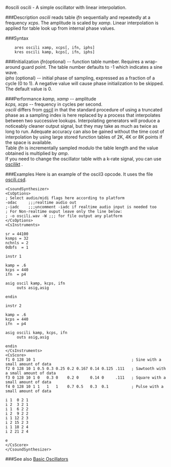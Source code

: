 <!--
id:oscili
category:Signal Generators:Basic Oscillators
-->
#oscili
oscili - A simple oscillator with linear interpolation.  

###Description
_oscili_ reads table _ifn_ sequentially and repeatedly at a frequency _xcps_. The amplitude is scaled by _xamp_. Linear interpolation is applied for table look up from internal phase values.  

###Syntax
```csound-orc
    ares oscili xamp, xcps[, ifn, iphs]
    kres oscili kamp, kcps[, ifn, iphs]
```

###Initialization
_ifn_(optional) -- function table number. Requires a wrap-around guard point. The table number defaults to -1 which indicates a sine wave.  
_iphs_ (optional) -- initial phase of sampling, expressed as a fraction of a cycle (0 to 1). A negative value will cause phase initialization to be skipped. The default value is 0.  

###Performance
_kamp, xamp_ -- amplitude  
_kcps, xcps_ -- frequency in cycles per second.  
_oscili_ differs from  [oscil](../oscil)  in that the standard procedure of using a truncated phase as a sampling index is here replaced by a process that interpolates between two successive lookups. Interpolating generators will produce a noticeably cleaner output signal, but they may take as much as twice as long to run. Adequate accuracy can also be gained without the time cost of interpolation by using large stored function tables of 2K, 4K or 8K points if the space is available.  
Table _ifn_ is incrementally sampled modulo the table length and the value obtained is multiplied by _amp_.  
If you need to change the oscillator table with a k-rate signal, you can use  [oscilikt](../oscilikt) .  

###Examples
Here is an example of the oscil3 opcode. It uses the file [oscili.csd](../../examples/oscili.csd).  

``` csound-csd title="Example of the oscili opcode" linenums="1"
<CsoundSynthesizer>
<CsOptions>
; Select audio/midi flags here according to platform
-odac     ;;;realtime audio out
;-iadc    ;;;uncomment -iadc if realtime audio input is needed too
; For Non-realtime ouput leave only the line below:
; -o oscili.wav -W ;;; for file output any platform
</CsOptions>
<CsInstruments>

sr = 44100
ksmps = 32
nchnls = 2
0dbfs  = 1

instr 1

kamp = .6
kcps = 440
ifn  = p4

asig oscil kamp, kcps, ifn
     outs asig,asig

endin

instr 2

kamp = .6
kcps = 440
ifn  = p4

asig oscili kamp, kcps, ifn
     outs asig,asig

endin
</CsInstruments>
<CsScore>
f1 0 128 10 1                                          ; Sine with a small amount of data
f2 0 128 10 1 0.5 0.3 0.25 0.2 0.167 0.14 0.125 .111   ; Sawtooth with a small amount of data
f3 0 128 10 1 0   0.3 0    0.2 0     0.14 0     .111   ; Square with a small amount of data
f4 0 128 10 1 1   1   1    0.7 0.5   0.3  0.1          ; Pulse with a small amount of data

i 1  0 2 1
i 2  3 2 1
i 1  6 2 2
i 2  9 2 2
i 1 12 2 3
i 2 15 2 3
i 1 18 2 4
i 2 21 2 4

e
</CsScore>
</CsoundSynthesizer>
```
  
###See also
[Basic Oscillators](../../siggen/basic)  

